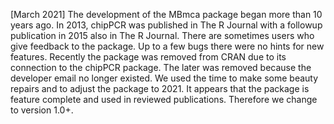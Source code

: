 [March 2021]
The development of the MBmca package began more than 10 years ago. In 2013, 
chipPCR was published in The R Journal with a followup publication in 2015 also 
in The R Journal. There are sometimes users who give feedback to the package. Up 
to a few bugs there were no hints for new features. Recently the package was 
removed from CRAN due to its connection to the chipPCR package. The later was 
removed because the developer email no longer existed. We used the time to make 
some beauty repairs and to adjust the package to 2021. It appears that the 
package is feature complete and used in reviewed publications. Therefore we 
change to version 1.0+.
